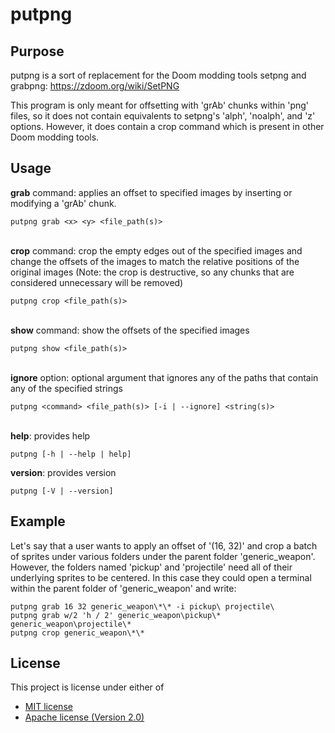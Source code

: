 # putpng

## Purpose
putpng is a sort of replacement for the Doom modding tools setpng and grabpng: https://zdoom.org/wiki/SetPNG

This program is only meant for offsetting with 'grAb' chunks within 'png' files, so it does not contain equivalents to setpng's 'alph', 'noalph', and 'z' options. However, it does contain a crop command which is present in other Doom modding tools.

## Usage

**grab** command: applies an offset to specified images by inserting or modifying a 'grAb' chunk.

    putpng grab <x> <y> <file_path(s)>
\
**crop** command: crop the empty edges out of the specified images and change the offsets of the images to match the relative positions of the original images (Note: the crop is destructive, so any chunks that are considered unnecessary will be removed)

    putpng crop <file_path(s)>
\
**show** command: show the offsets of the specified images

    putpng show <file_path(s)>
\
**ignore** option: optional argument that ignores any of the paths that contain any of the specified strings

    putpng <command> <file_path(s)> [-i | --ignore] <string(s)>
\
**help**: provides help

    putpng [-h | --help | help]

**version**: provides version

    putpng [-V | --version]

## Example

Let's say that a user wants to apply an offset of '(16, 32)' and crop a batch of sprites under various folders under the parent folder 'generic_weapon'. However, the folders named 'pickup' and 'projectile' need all of their underlying sprites to be centered. In this case they could open a terminal within the parent folder of 'generic_weapon' and write:

    putpng grab 16 32 generic_weapon\*\* -i pickup\ projectile\
    putpng grab w/2 'h / 2' generic_weapon\pickup\* generic_weapon\projectile\*
    putpng crop generic_weapon\*\*

## License

This project is license under either of

- [MIT license](LICENSE-MIT)
- [Apache license (Version 2.0)](LICENSE-APACHE)
